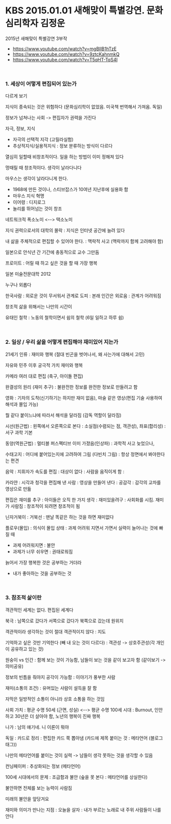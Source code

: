 # KBS 2015.01.01 새해맞이 특별강연. 문화심리학자 김정운 

2015년 새해맞이 특별강연 3부작
 - https://www.youtube.com/watch?v=mgBIIB1hTzE
 - https://www.youtube.com/watch?v=9ztcKahnmkQ
 - https://www.youtube.com/watch?v=T5qHT-TqS4I

<br>


### **1. 세상이 어떻게 편집되어 있는가**

다르게 보기

지식이 종속되는 것은 위험하다 (문화심리학이 없었음. 미국책 번역해서 가져옴. 독일)

정보가 넘쳐나는 사회 -> 편집자가 권력을 가진다

자극, 정보, 지식
  - 자극의 선택적 지각 (고릴라실험)
  - 추상적지식/실용적지식 : 정보 분류하는 방식이 다르다

열심히 일할때 비창조적이다. 일을 하는 방법이 이미 정해져 있다

멍때릴 때 창조적이다. 생각이 날라다니다

마우스는 생각이 날라다니게 한다. 
 - 1968에 만든 것이나, 스티브잡스가 10여년 지난후에 실용화 함
 - 마우스 지식 혁명
 - 이어령 : 디지로그
 - 놀리를 뛰어넘는 것이 창조

네트워크적 폭소노미  <--> 택소노미

지식 권력으로서의 대학의 몰락 : 지식은 인터넷 공간에 늘려 있다

내 삶을 주체적으로 편집할 수 있어야 한다. : 맥락적 사고 (맥락까지 함께 고려해야 함)

일본으로 안식년 간 기간에 충동적으로 교수 그만둠

프로이트 : 어릴 때 하고 싶은 것을 할 때 가장 행복

일본 미술전문대학 2012

누구나 외롭다 

한국사람 : 외로운 것이 무서워서 관계로 도피 : 본래 인간은 외로움 : 관계가 어려워짐

창조적 삶을 위해서는 나만의 시간이 

유태인 철학 : 노동의 철학이면서 쉼의 철학 (6일 일하고 하루 쉼)

<br>

### **2. 일상 / 우리 삶을 어떻게 편집해야 재미있어 지는가**

21세기 인류 : 재미와 행복 (절대 빈곤을 벗어나서, 왜 사는가에 대해서 고민)

자유와 민주 이후 궁극적 가치 재미와 행복

카메라 여러 대로 편집 (축구, 아이돌 편집)

완결성의 원리 (재미 추구) : 불완전한 정보를 완전한 정보로 만들려고 함

영화 : 기차의 도착(신기하기는 하지만 재미 없음), 마술 같은 영상(편집 기술 사용하여 해석과 몰입 가능) 

뭘 같다 붙이느냐에 따라서 해석을 달라짐 (감독 역할이 달라짐)

시선(원근법) : 왼쪽에서 오른쪽으로 본다 : 소실점(수렴되는 점, 객관성), 좌표(합리성) : 서구 과학 기본

동양(역원근법) : 멀티블 퍼스펙티브 이미 가졌음(인상파) : 과학적 사고 늦었으나, 

수태고지 : 어디에 붙어있는지에 고려하여 그림 (다빈치 그림) : 항상 정면에서 봐야한다는 편견

음악 : 지휘자가 속도를 편집 : 대상이 없다 : 사람을 움직이게 함 : 

카라얀 : 시각과 청각을 편집해 낸 사람 : 영상을 만들어 낸다 : 공감각 : 감각의 교차를 영상으로 만듦

편집은 재미를 추구 : 아이들은 오직 한 가지 생각 : 재미있을려구 : 사회화를 시킴. 재미가 사람짐 : 창조적이 되려면 창조적이 됨

닌자거북이 : 거북선 : 맨날 똑같은 하는 것을 하면 재미없다

플로우(몰입) : 의식이 몰입 상태 : 과제 어려워 지면서 가면서 실력이 늘어나는 것에 빠질 때
 - 과제 어려워지면 : 불안
 - 과제가 너무 쉬우면 : 권태로워짐

늙어서 가장 행복한 것은 공부하는 거더라
 - 내가 좋아하는 것을 공부하는 것

<br>

### **3. 참조적 삶이란**

객관적인 세계는 없다. 편집된 세계다

북극 : 남쪽으로 갔다가 서쪽으로 갔다가 북쪽으로 갔는데 원위치

객관적이라 생각하는 것이 절대 객관적이지 않다 : 지도

기억하고 싶은 것만 기억한다 (빼 내 오는 것이 다르다) : 객관성 -> 상호주관성(각 개인이 공유하고 있는 것)

원숭이 vs 인간 : 함께 보는 것이 가능함, 남들이 보는 것을 같이 보고자 함  (같이보기 -> 의미공유)

정보의 빈틈을 줘야지 공각이 가능함 : 이야기가 풍부한 사람

재미(소통의 조건) : 유머있는 사람이 설득을 잘 함

자막은 일방적인 소통이 아니라 상호 소통을 하는 것임

사회 가치 : 평균 수명 50세 (근면, 성실) <--> 평균 수명 100세 시대 : Burnout, 인안하고 30년은 더 살아야 함, 노년의 행복이 진짜 행복

나가 : 남의 얘기네. 니 이론이 뭐야

독일 : 카드로 정리 : 편집한 카드 쭉 뽑아냄 (카드에 제목 붙이는 것 : 메타언어 (블로그 태그))

나만의 메타언어를 붙이는 것이 실력 -> 남들이 생각 못하는 것을 생각할 수 있음

컨닝페이퍼 : 추상화되는 정보 (메타언어)

100세 시대에서의 문제 : 조급함과 불안 (숲을 못 본다 : 메타언어를 상실한다)

불안하면 전체를 보는 능력이 사람짐

미래의 불안을 앞당겨요

재미와 의미가 만나는 지점 : 오늘을 살자 : 내가 부르는 노래로 내 주위 사람들이 나를 안다